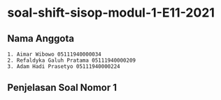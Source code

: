 # soal-shift-sisop-modul-1-E11-2021

## Nama Anggota
```
1. Aimar Wibowo 05111940000034
2. Refaldyka Galuh Pratama 05111940000209
3. Adam Hadi Prasetyo 05111940000224
```
## Penjelasan Soal Nomor 1
